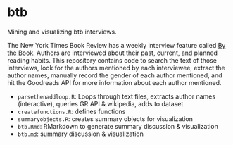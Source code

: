 # btb
Mining and visualizing btb interviews.  
  
The New York Times Book Review has a weekly interview feature called <a href="https://www.nytimes.com/column/by-the-book">By the Book</a>. Authors are interviewed about their past, current, and planned reading habits. This repository contains code to search the text of those interviews, look for the authors mentioned by each interviewee, extract the author names, manually record the gender of each author mentioned, and hit the Goodreads API for more information about each author mentioned. 

* `parsethenaddloop.R`: Loops through text files, extracts author names (interactive), queries GR API & wikipedia, adds to dataset
* `createfunctions.R`: defines functions
* `summaryobjects.R`: creates summary objects for visualization
* `btb.Rmd`: RMarkdown to generate summary discussion & visualization
* `btb.md`: summary discussion & visualization


